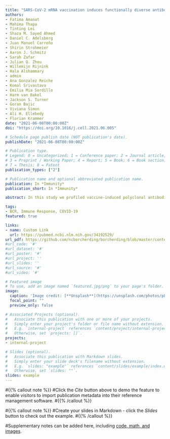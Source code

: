 ```yaml
---
title: "SARS-CoV-2 mRNA vaccination induces functionally diverse antibodies to NTD, RBD, and S2"
authors:
- Fatima Amanat
- Mahima Thapa
- Tinting Lei
- Shaza M. Sayed Ahmed
- Daniel C. Adelsberg
- Juan Manuel Carreño
- Shirin Strohmeier
- Aaron J. Schmitz
- Sarah Zafar
- Julian Q. Zhou
- Willemijn Rijnink
- Hala Alshammary
- admin
- Ana Gonzalez Reiche
- Komal Srivastava
- Emilia Mia Sordillo
- Harm van Bakel
- Jackson S. Turner
- Goran Bajic
- Viviana Simon
- Ali H. Ellebedy
- Florian Krammer
date: "2021-06-08T00:00:00Z"
doi: "https://doi.org/10.1016/j.cell.2021.06.005"

# Schedule page publish date (NOT publication's date).
publishDate: "2021-06-08T00:00:00Z"

# Publication type.
# Legend: 0 = Uncategorized; 1 = Conference paper; 2 = Journal article;
# 3 = Preprint / Working Paper; 4 = Report; 5 = Book; 6 = Book section;
# 7 = Thesis; 8 = Patent
publication_types: ["2"]

# Publication name and optional abbreviated publication name.
publication: In *Immunity*
publication_short: In *Immunity*

abstract: In this study we profiled vaccine-induced polyclonal antibodies as well as plasmablast-derived mAbs from individuals who received SARS-CoV-2 spike mRNA vaccine. Polyclonal antibody responses in vaccinees were robust and comparable to or exceeded those seen after natural infection. However, the ratio of binding to neutralizing antibodies after vaccination was greater than that after natural infection and, at the monoclonal level, we found that the majority of vaccine-induced antibodies did not have neutralizing activity. We also found a co-dominance of mAbs targeting the NTD and RBD of SARS-CoV-2 spike and an original antigenic-sin like backboost to spikes of seasonal human coronaviruses OC43 and HKU1. Neutralizing activity of NTD mAbs but not RBD mAbs against a clinical viral isolate carrying E484K as well as extensive changes in the NTD was abolished, suggesting that a proportion of vaccine-induced RBD binding antibodies may provide substantial protection against viral variants carrying single E484K RBD mutations. 

tags:
- BCR, Immune Response, COVID-19
featured: true

links:
- name: Custom Link
  url: https://pubmed.ncbi.nlm.nih.gov/34192529/
url_pdf: https://github.com/ncborcherding/borcherding/blob/master/content/publication/amanat2021sars/amanat2021sars.pdf
#url_code: '#'
#url_dataset: '#'
#url_poster: '#'
#url_project: ''
#url_slides: ''
#url_source: '#'
#url_video: '#'

# Featured image
# To use, add an image named `featured.jpg/png` to your page's folder. 
image:
  caption: 'Image credit: [**Unsplash**](https://unsplash.com/photos/pLCdAaMFLTE)'
  focal_point: ""
  preview_only: false

# Associated Projects (optional).
#   Associate this publication with one or more of your projects.
#   Simply enter your project's folder or file name without extension.
#   E.g. `internal-project` references `content/project/internal-project/index.md`.
#   Otherwise, set `projects: []`.
projects:
- internal-project

# Slides (optional).
#   Associate this publication with Markdown slides.
#   Simply enter your slide deck's filename without extension.
#   E.g. `slides: "example"` references `content/slides/example/index.md`.
#   Otherwise, set `slides: ""`.
slides: example
---
```


#{{% callout note %}}
#Click the *Cite* button above to demo the feature to enable visitors to import publication metadata into their reference management software.
#{{% /callout %}}

#{{% callout note %}}
#Create your slides in Markdown - click the *Slides* button to check out the example.
#{{% /callout %}}

#Supplementary notes can be added here, including [code, math, and images](https://wowchemy.com/docs/writing-markdown-latex/).
